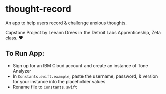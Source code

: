 # thought-record

An app to help users record & challenge anxious thoughts.

Capstone Project by Leeann Drees in the Detroit Labs Apprenticeship, Zeta class. ❤️

## To Run App:

- Sign up for an IBM Cloud account and create an instance of Tone Analyzer
- In `Constants.swift.example`, paste the username, password, & version for your instance into the placeholder values
- Rename file to `Constants.swift`
